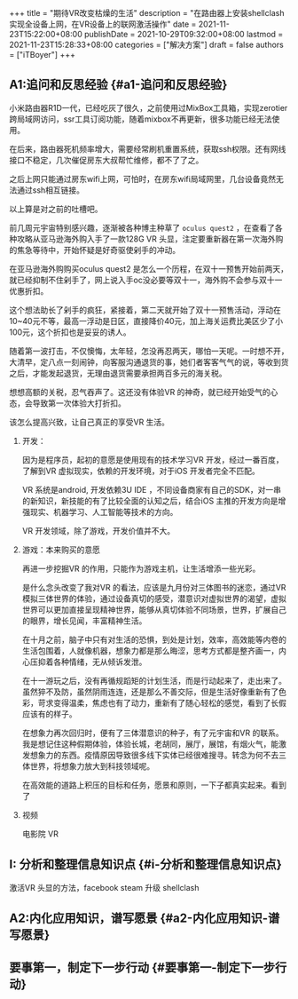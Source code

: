 +++
title = "期待VR改变枯燥的生活"
description = "在路由器上安装shellclash实现全设备上网，在VR设备上的联网激活操作"
date = 2021-11-23T15:22:00+08:00
publishDate = 2021-10-29T09:32:00+08:00
lastmod = 2021-11-23T15:28:33+08:00
categories = ["解决方案"]
draft = false
authors = ["iTBoyer"]
+++

## A1:追问和反思经验 {#a1-追问和反思经验}

小米路由器R1D一代，已经吃灰了很久，之前使用过MixBox工具箱，实现zerotier跨局域网访问，ssr工具订阅功能，随着mixbox不再更新，很多功能已经无法使用。  

在后来，路由器死机频率增大，需要经常刷机重置系统，获取ssh权限。还有网线接口不稳定，几次催促房东大叔帮忙维修，都不了了之。  

之后上网只能通过房东wifi上网，可怕时，在房东wifi局域网里，几台设备竟然无法通过ssh相互链接。  

以上算是对之前的吐槽吧。  

前几周元宇宙特别感兴趣，逐渐被各种博主种草了 `oculus quest2` ，在查看了各种攻略从亚马逊海外购入手了一款128G VR 头显，注定要重新器在第一次海外购的焦急等待中，开始怀疑是好奇驱使剁手的冲动。  

在亚马逊海外购购买oculus quest2 是怎么一个历程，在双十一预售开始前两天，就已经抑制不住剁手了，网上说入手oc没必要等双十一，海外购不会参与双十一优惠折扣。  

这个想法助长了剁手的疯狂，紧接着，第二天就开始了双十一预售活动，浮动在10~40元不等，最高一浮动是日区，直接降价40元，加上海关运费比美区少了小100元，这个折扣也是妥妥的诱人。  

随着第一波打击，不仅懊悔，太年轻，怎没再忍两天，哪怕一天呢。一时想不开，大清早，定八点一刻闹钟，向客服沟通退货的事，她们者客客气气的说，等收到货之后，才能发起退货，无理由退货需要承担两百多元的海关税。  

想想高额的关税，忍气吞声了。这还没有体验VR 的神奇，就已经开始受气的心态，会导致第一次体验大打折扣。  

该怎么提高兴致，让自己真正的享受VR 生活。  

1.  开发：  
    
    因为是程序员，起初的意愿是使用现有的技术学习VR 开发，经过一番百度，了解到VR 虚拟现实，依赖的开发环境，对于iOS 开发者完全不匹配。  
    
    VR 系统是android, 开发依赖3U IDE ，不同设备商家有自己的SDK，对一串的新知识，新技能的有了比较全面的认知之后，结合iOS 主推的开发方向是增强现实、机器学习、人工智能等技术的方向。  
    
    VR 开发领域，除了游戏，开发价值并不大。
2.  游戏：本来购买的意愿  
    
    再进一步挖掘VR 的作用，只能作为游戏主机，让生活增添一些光彩。  
    
    是什么念头改变了我对VR 的看法，应该是九月份对三体图书的迷恋，通过VR 模拟三体世界的体验，通过设备真切的感受，潜意识对虚拟世界的渴望，虚拟世界可以更加直接呈现精神世界，能够从真切体验不同场景，世界，扩展自己的眼界，增长见闻，丰富精神生活。  
    
    在十月之前，脑子中只有对生活的恐惧，到处是计划，效率，高效能等内卷的生活包围着，人就像机器，想象力都是那么晦涩，思考方式都是整齐画一，内心压抑着各种情绪，无从倾诉发泄。  
    
    在十一游玩之后，没有再循规蹈矩的计划生活，而是行动起来了，走出来了。虽然猝不及防，虽然阴雨连连，还是那么不善交际，但是生活好像重新有了色彩，苛求变得温柔，焦虑也有了动力，重新有了随心轻松的感觉，看到了长假应该有的样子。  
    
    在想象力再次回归时，便有了三体潜意识的种子，有了元宇宙和VR 的联系。我是想记住这种假期体验，体验长城，老胡同，展厅，展馆，有烟火气，能激发想象力的东西。疫情原因导致很多线下实体已经很难搜寻。转念为何不去三体世界，将想象力放大到科技领域呢。  
    
    在高效能的道路上积压的目标和任务，愿景和原则，一下子都真实起来。看到了
3.  视频  
    
    电影院 VR


## I: 分析和整理信息知识点 {#i-分析和整理信息知识点}

激活VR 头显的方法，facebook steam 升级 shellclash  


## A2:内化应用知识，谱写愿景 {#a2-内化应用知识-谱写愿景}


## 要事第一，制定下一步行动 {#要事第一-制定下一步行动}
